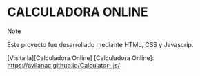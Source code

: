 # CALCULADORA ONLINE

> [!NOTE]
> Este proyecto fue desarrollado mediante HTML, CSS y Javascrip.

[Visita la][Calculadora Online]
[Calculadora Online]: https://avilanac.github.io/Calculator-.js/

